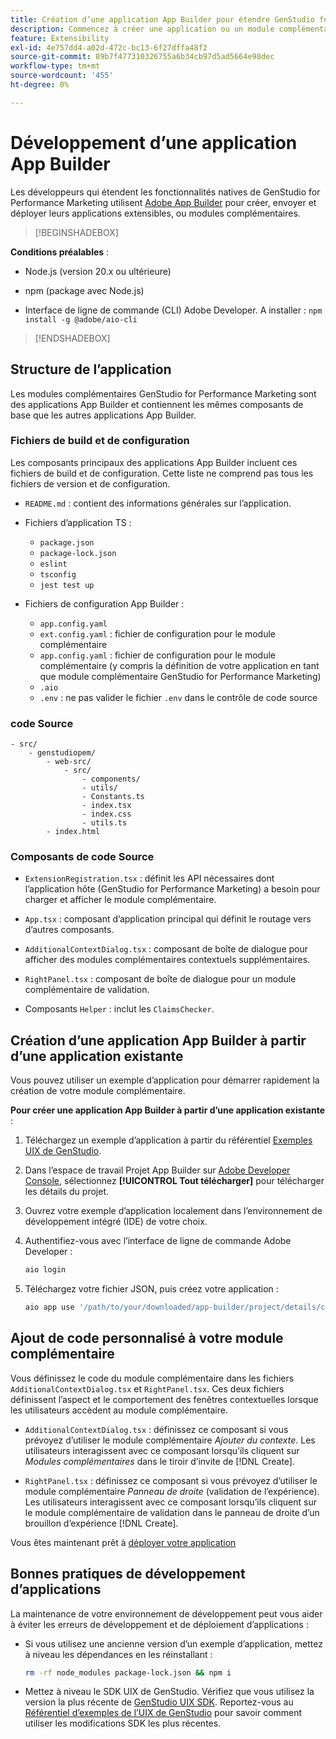 ```yaml
---
title: Création d’une application App Builder pour étendre GenStudio for Performance Marketing
description: Commencez à créer une application ou un module complémentaire.
feature: Extensibility
exl-id: 4e757dd4-a02d-472c-bc13-6f27dffa48f2
source-git-commit: 89b7f477310326755a6b34cb97d5ad5664e98dec
workflow-type: tm+mt
source-wordcount: '455'
ht-degree: 0%

---
```


# Développement d’une application App Builder

Les développeurs qui étendent les fonctionnalités natives de GenStudio for Performance Marketing utilisent [Adobe App Builder](https://developer.adobe.com/app-builder/) pour créer, envoyer et déployer leurs applications extensibles, ou modules complémentaires.

>[!BEGINSHADEBOX]

**Conditions préalables** :

* Node.js (version 20.x ou ultérieure)

* npm (package avec Node.js)

* Interface de ligne de commande (CLI) Adobe Developer. A installer : `npm install -g @adobe/aio-cli`

>[!ENDSHADEBOX]

## Structure de l’application

Les modules complémentaires GenStudio for Performance Marketing sont des applications App Builder et contiennent les mêmes composants de base que les autres applications App Builder.

### Fichiers de build et de configuration

Les composants principaux des applications App Builder incluent ces fichiers de build et de configuration. Cette liste ne comprend pas tous les fichiers de version et de configuration.

* `README.md` : contient des informations générales sur l’application.

* Fichiers d’application TS :

   * `package.json`
   * `package-lock.json`
   * `eslint`
   * `tsconfig`
   * `jest test up`

* Fichiers de configuration App Builder :

   * `app.config.yaml`
   * `ext.config.yaml` : fichier de configuration pour le module complémentaire
   * `app.config.yaml` : fichier de configuration pour le module complémentaire (y compris la définition de votre application en tant que module complémentaire GenStudio for Performance Marketing)
   * `.aio`
   * `.env` : ne pas valider le fichier `.env` dans le contrôle de code source

### code Source

```
- src/
    - genstudiopem/
        - web-src/
            - src/
                - components/
                - utils/
                - Constants.ts
                - index.tsx
                - index.css
                - utils.ts
        - index.html
```

### Composants de code Source

* `ExtensionRegistration.tsx` : définit les API nécessaires dont l’application hôte (GenStudio for Performance Marketing) a besoin pour charger et afficher le module complémentaire.

* `App.tsx` : composant d’application principal qui définit le routage vers d’autres composants.

* `AdditionalContextDialog.tsx` : composant de boîte de dialogue pour afficher des modules complémentaires contextuels supplémentaires.

* `RightPanel.tsx` : composant de boîte de dialogue pour un module complémentaire de validation.

* Composants `Helper` : inclut les `ClaimsChecker`.

## Création d’une application App Builder à partir d’une application existante

Vous pouvez utiliser un exemple d’application pour démarrer rapidement la création de votre module complémentaire.

**Pour créer une application App Builder à partir d’une application existante** :

1. Téléchargez un exemple d’application à partir du référentiel [Exemples UIX de GenStudio](https://github.com/adobe/genstudio-uix-examples).

1. Dans l’espace de travail Projet App Builder sur [Adobe Developer Console](https://developer.adobe.com/console/), sélectionnez **[!UICONTROL Tout télécharger]** pour télécharger les détails du projet.

1. Ouvrez votre exemple d’application localement dans l’environnement de développement intégré (IDE) de votre choix.

1. Authentifiez-vous avec l’interface de ligne de commande Adobe Developer :

   ```bash
   aio login
   ```

1. Téléchargez votre fichier JSON, puis créez votre application :

   ```bash
   aio app use '/path/to/your/downloaded/app-builder/project/details/config.json'
   ```

## Ajout de code personnalisé à votre module complémentaire

Vous définissez le code du module complémentaire dans les fichiers `AdditionalContextDialog.tsx` et `RightPanel.tsx`. Ces deux fichiers définissent l’aspect et le comportement des fenêtres contextuelles lorsque les utilisateurs accèdent au module complémentaire.

* `AdditionalContextDialog.tsx` : définissez ce composant si vous prévoyez d’utiliser le module complémentaire _Ajouter du contexte_. Les utilisateurs interagissent avec ce composant lorsqu’ils cliquent sur _Modules complémentaires_ dans le tiroir d’invite de [!DNL Create].

* `RightPanel.tsx` : définissez ce composant si vous prévoyez d’utiliser le module complémentaire _Panneau de droite_ (validation de l’expérience). Les utilisateurs interagissent avec ce composant lorsqu’ils cliquent sur le module complémentaire de validation dans le panneau de droite d’un brouillon d’expérience [!DNL Create].

Vous êtes maintenant prêt à [déployer votre application](deploy-app.md)

## Bonnes pratiques de développement d’applications

La maintenance de votre environnement de développement peut vous aider à éviter les erreurs de développement et de déploiement d’applications :

* Si vous utilisez une ancienne version d’un exemple d’application, mettez à niveau les dépendances en les réinstallant :

  ```bash
  rm -rf node_modules package-lock.json && npm i
  ```

* Mettez à niveau le SDK UIX de GenStudio. Vérifiez que vous utilisez la version la plus récente de [GenStudio UIX SDK](https://github.com/adobe/genstudio-uix-sdk). Reportez-vous au [Référentiel d’exemples de l’UIX de GenStudio](https://github.com/adobe/genstudio-uix-examples) pour savoir comment utiliser les modifications SDK les plus récentes.

